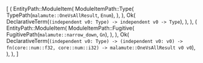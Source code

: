 [
    (
        EntityPath::ModuleItem(
            ModuleItemPath::Type(
                TypePath(`malamute::OneVsAllResult`, `Enum`),
            ),
        ),
        Ok(
            DeclarativeTerm(`(independent v0: Type) -> independent v0 -> Type`),
        ),
    ),
    (
        EntityPath::ModuleItem(
            ModuleItemPath::Fugitive(
                FugitivePath(`malamute::narrow_down`, `Gn`),
            ),
        ),
        Ok(
            DeclarativeTerm(`(independent v0: Type) -> (independent v0: v0) -> fn(core::num::f32, core::num::i32) -> malamute::OneVsAllResult v0 v0`),
        ),
    ),
]